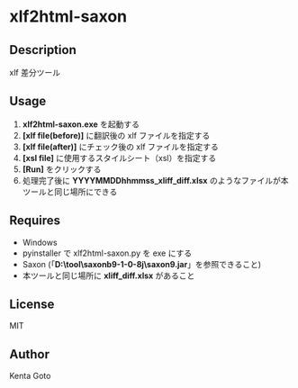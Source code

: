 # xlf2html-saxon

## Description
xlf 差分ツール

## Usage
1. **xlf2html-saxon.exe** を起動する
2. **[xlf file(before)]** に翻訳後の xlf ファイルを指定する
3. **[xlf file(after)]** にチェック後の xlf ファイルを指定する
4. **[xsl file]** に使用するスタイルシート（xsl）を指定する
5. **[Run]** をクリックする
6. 処理完了後に **YYYYMMDDhhmmss_xliff_diff.xlsx** のようなファイルが本ツールと同じ場所にできる

## Requires
- Windows
- pyinstaller で xlf2html-saxon.py を exe にする
- Saxon (「**D:\\tool\\saxonb9-1-0-8j\\saxon9.jar**」を参照できること)
- 本ツールと同じ場所に **xliff_diff.xlsx** があること

## License
MIT

## Author
Kenta Goto
